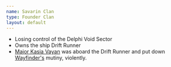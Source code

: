 ```yaml
---
name: Savarin Clan
type: Founder Clan
layout: default
---
```


- Losing control of the Delphi Void Sector
- Owns the ship Drift Runner
- [Major Kasia Vayan](/npcs/link) was aboard the Drift Runner and put down [Wayfinder's](/npcs/wayfinder) mutiny, violently.
